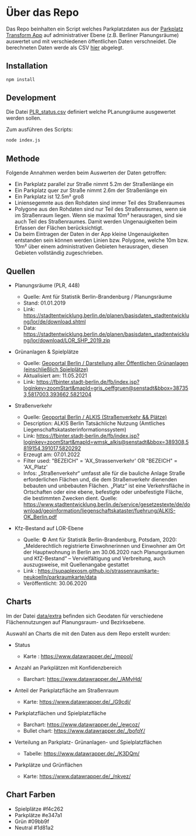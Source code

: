 # Über das Repo

Das Repo beinhalten ein Script welches Parkplatzdaten aus der [Parkplatz Transform App](https://app.xtransform.org/) auf administrativer Ebene (z.B. Berliner Planungsräume) auswertet und mit verschiedenen öffentlichen Daten verschneidet. Die berechneten Daten werde als CSV [hier](./data/out/PLR_analysed.csv) abgelegt. 

## Installation

```bash
npm install
```

## Development

Die Datei [PLR_status.csv](./data/in/PLR_status.csv) definiert welche PLanungräume ausgewertet werden sollen.

Zum ausführen des Scripts:

```bash
node index.js
```

## Methode

Folgende Annahmen werden beim Auswerten der Daten getroffen: 
- Ein Parkplatz parallel zur Straße nimmt 5.2m der Straßenlänge ein
- Ein Parkplatz quer zur Straße nimmt 2.6m der Straßenlänge ein
- Ein Parkplatz ist 12.5m² groß
- Liniensegemnte aus den Rohdaten sind immer Teil des Straßenraumes
- Polygone aus den Rohdaten sind nur Teil des Straßenraumes, wenn sie im Straßenraum liegen. Wenn sie maximal 10m² herausragen, sind sie auch Teil des Straßenraumes. Damit werden Ungenauigkeiten beim Erfassen der Flächen berücksichtigt.
- Da beim Eintragen der Daten in der App kleine Ungenauigkeiten entstanden sein können werden Linien bzw. Polygone, welche 10m bzw. 10m² über einem administrativen Gebieten herausragen, diesen Gebieten vollständig zugeschrieben. 


## Quellen

- Planungsräume (PLR, 448)

  - Quelle: Amt für Statistik Berlin-Brandenburg / Planungsräume
  - Stand: 01.01.2019
  - Link: https://stadtentwicklung.berlin.de/planen/basisdaten_stadtentwicklung/lor/de/download.shtml
  - Data: https://stadtentwicklung.berlin.de/planen/basisdaten_stadtentwicklung/lor/download/LOR_SHP_2019.zip

- Grünanlagen & Spielplätze

  - Quelle: <a href='https://fbinter.stadt-berlin.de/fb/index.jsp?loginkey=zoomStart&mapId=gris_oeffgruen@senstadt&bbox=387353,5817003,393662,5821204'>Geoportal Berlin / Darstellung aller Öffentlichen Grünanlagen (einschließlich Spielplätze)</a>
  - Aktualisiert am: 11.05.2021
  - Link: https://fbinter.stadt-berlin.de/fb/index.jsp?loginkey=zoomStart&mapId=gris_oeffgruen@senstadt&bbox=387353,5817003,393662,5821204

- Straßenverkehr

  - Quelle: <a href='https://fbinter.stadt-berlin.de/fb/index.jsp?loginkey=zoomStart&mapId=wmsk_alkis@senstadt&bbox=389308,5819154,391017,5820292'>Geoportal Berlin / ALKIS (Straßenverkehr && Plätze)<a>
  - Description: ALKIS Berlin Tatsächliche Nutzung (Amtliches Liegenschaftskatasterinformationssystem)
  - Link: https://fbinter.stadt-berlin.de/fb/index.jsp?loginkey=zoomStart&mapId=wmsk_alkis@senstadt&bbox=389308,5819154,391017,5820292
  - Erzeugt am: 07.01.2022
  - Filter used: "BEZEICH" = 'AX_Strassenverkehr' OR "BEZEICH" = 'AX_Platz'
  - Infos: „Straßenverkehr“ umfasst alle für die bauliche Anlage Straße erforderlichen Flächen und, die dem Straßenverkehr dienenden bebauten und unbebauten Flächen. „Platz“ ist eine Verkehrsfläche in Ortschaften oder eine ebene, befestigte oder unbefestigte Fläche, die bestimmten Zwecken dient. Quelle: https://www.stadtentwicklung.berlin.de/service/gesetzestexte/de/download/geoinformation/liegenschaftskataster/fuehrung/ALKIS-OK_Berlin.pdf

- Kfz-Bestand auf LOR-Ebene
  - Quelle: © Amt für Statistik Berlin-Brandenburg, Potsdam, 2020: „Melderechtlich registrierte Einwohnerinnen und Einwohner am Ort der Hauptwohnung in Berlin am 30.06.2020 nach Planungsräumen und KfZ-Bestand“ – Vervielfältigung und Verbreitung, auch auszugsweise, mit Quellenangabe gestattet
  - Link : https://supaplexosm.github.io/strassenraumkarte-neukoelln/parkraumkarte/data
  - Veröffentlicht: 30.06.2020

## Charts

Im der Datei [data/extra](./data/extra.zip) befinden sich Geodaten für verschiedene Flächennutzungen auf Planungsraum- und Bezirksebene. 

Auswahl an Charts die mit den Daten aus dem Repo erstellt wurden:

- Status

  - Karte : https://www.datawrapper.de/_/mpool/

- Anzahl an Parkplätzen mit Konfidenzbereich

  - Barchart: https://www.datawrapper.de/_/AMvHd/

- Anteil der Parkplatzfläche am Straßenraum

  - Karte: https://www.datawrapper.de/_/G9cdj/

- Parkplatzflächen und Spielplatzfläche

  - Barchart: https://www.datawrapper.de/_/ewcoz/
  - Bullet chart: https://www.datawrapper.de/_/bofpY/

- Verteilung an Parkplatz- Grünanlagen- und Spielplatzflächen

  - Tabelle: https://www.datawrapper.de/_/K3DQm/

- Parkplätze und Grünflächen
  - Karte: https://www.datawrapper.de/_/nkvez/

## Chart Farben

- Spielplätze #f4c262
- Parkplätze #e347a1
- Grün #09bb9f
- Neutral #1d81a2




